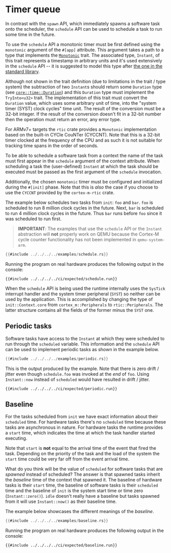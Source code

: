 # Timer queue

In contrast with the `spawn` API, which immediately spawns a software task onto
the scheduler, the `schedule` API can be used to schedule a task to run some
time in the future.

To use the `schedule` API a monotonic timer must be first defined using the
`monotonic` argument of the `#[app]` attribute. This argument takes a path to a
type that implements the [`Monotonic`] trait. The associated type, `Instant`, of
this trait represents a timestamp in arbitrary units and it's used extensively
in the `schedule` API -- it is suggested to model this type after [the one in
the standard library][std-instant].

Although not shown in the trait definition (due to limitations in the trait /
type system) the subtraction of two `Instant`s should return some `Duration`
type (see [`core::time::Duration`]) and this `Duration` type must implement the
`TryInto<u32>` trait. The implementation of this trait must convert the
`Duration` value, which uses some arbitrary unit of time, into the "system timer
(SYST) clock cycles" time unit. The result of the conversion must be a 32-bit
integer. If the result of the conversion doesn't fit in a 32-bit number then the
operation must return an error, any error type.

[`Monotonic`]: ../../../api/rtic/trait.Monotonic.html
[std-instant]: https://doc.rust-lang.org/std/time/struct.Instant.html
[`core::time::Duration`]: https://doc.rust-lang.org/core/time/struct.Duration.html

For ARMv7+ targets the `rtic` crate provides a `Monotonic` implementation based
on the built-in CYCle CouNTer (CYCCNT). Note that this is a 32-bit timer clocked
at the frequency of the CPU and as such it is not suitable for tracking time
spans in the order of seconds.

To be able to schedule a software task from a context the name of the task must
first appear in the `schedule` argument of the context attribute. When
scheduling a task the (user-defined) `Instant` at which the task should be
executed must be passed as the first argument of the `schedule` invocation.

Additionally, the chosen `monotonic` timer must be configured and initialized
during the `#[init]` phase. Note that this is *also* the case if you choose to
use the `CYCCNT` provided by the `cortex-m-rtic` crate.

The example below schedules two tasks from `init`: `foo` and `bar`. `foo` is
scheduled to run 8 million clock cycles in the future. Next, `bar` is scheduled
to run 4 million clock cycles in the future. Thus `bar` runs before `foo` since
it was scheduled to run first.

> **IMPORTANT**: The examples that use the `schedule` API or the `Instant`
> abstraction will **not** properly work on QEMU because the Cortex-M cycle
> counter functionality has not been implemented in `qemu-system-arm`.

``` rust
{{#include ../../../../examples/schedule.rs}}
```

Running the program on real hardware produces the following output in the
console:

``` text
{{#include ../../../../ci/expected/schedule.run}}
```

When the `schedule` API is being used the runtime internally uses the `SysTick`
interrupt handler and the system timer peripheral (`SYST`) so neither can be
used by the application. This is accomplished by changing the type of
`init::Context.core` from `cortex_m::Peripherals` to `rtic::Peripherals`. The
latter structure contains all the fields of the former minus the `SYST` one.

## Periodic tasks

Software tasks have access to the `Instant` at which they were scheduled to run
through the `scheduled` variable. This information and the `schedule` API can be
used to implement periodic tasks as shown in the example below.

``` rust
{{#include ../../../../examples/periodic.rs}}
```

This is the output produced by the example. Note that there is zero drift /
jitter even though `schedule.foo` was invoked at the *end* of `foo`. Using
`Instant::now` instead of `scheduled` would have resulted in drift / jitter.

``` text
{{#include ../../../../ci/expected/periodic.run}}
```

## Baseline

For the tasks scheduled from `init` we have exact information about their
`scheduled` time. For hardware tasks there's no `scheduled` time because these
tasks are asynchronous in nature. For hardware tasks the runtime provides a
`start` time, which indicates the time at which the task handler started
executing.

Note that `start` is **not** equal to the arrival time of the event that fired
the task. Depending on the priority of the task and the load of the system the
`start` time could be very far off from the event arrival time.

What do you think will be the value of `scheduled` for software tasks that are
*spawned* instead of scheduled? The answer is that spawned tasks inherit the
*baseline* time of the context that spawned it. The baseline of hardware tasks
is their `start` time, the baseline of software tasks is their `scheduled` time
and the baseline of `init` is the system start time or time zero
(`Instant::zero()`). `idle` doesn't really have a baseline but tasks spawned
from it will use `Instant::now()` as their baseline time.

The example below showcases the different meanings of the *baseline*.

``` rust
{{#include ../../../../examples/baseline.rs}}
```

Running the program on real hardware produces the following output in the console:

``` text
{{#include ../../../../ci/expected/baseline.run}}
```
